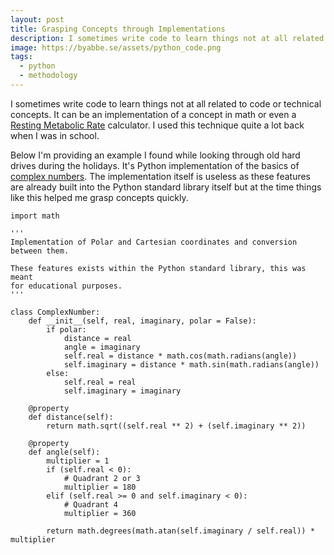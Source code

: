 ```yaml
---
layout: post
title: Grasping Concepts through Implementations
description: I sometimes write code to learn things not at all related to code or technical concepts. Here is an example from when I was still in school.
image: https://byabbe.se/assets/python_code.png
tags:
  - python
  - methodology
---
```


I sometimes write code to learn things not at all related to code or technical concepts. It can be an implementation of a concept in math or even a 
[Resting Metabolic Rate](https://en.wikipedia.org/wiki/Resting_metabolic_rate) calculator. I used this technique quite a lot back when I was in school.

Below I'm providing an example I found while looking through old hard drives during the holidays. It's Python implementation of the basics of [complex numbers](https://en.wikipedia.org/wiki/Complex_number). The implementation itself is useless as these features are already built into the Python standard library itself but at the time things like this helped me grasp concepts quickly.

<pre><code class="language-python">import math

'''
Implementation of Polar and Cartesian coordinates and conversion between them.

These features exists within the Python standard library, this was meant 
for educational purposes.
'''

class ComplexNumber:
    def __init__(self, real, imaginary, polar = False):
        if polar:
            distance = real
            angle = imaginary
            self.real = distance * math.cos(math.radians(angle))
            self.imaginary = distance * math.sin(math.radians(angle))
        else:
            self.real = real
            self.imaginary = imaginary

    @property
    def distance(self):
        return math.sqrt((self.real ** 2) + (self.imaginary ** 2))
        
    @property
    def angle(self):
        multiplier = 1
        if (self.real < 0):
            # Quadrant 2 or 3
            multiplier = 180
        elif (self.real >= 0 and self.imaginary < 0):
            # Quadrant 4
            multiplier = 360
            
        return math.degrees(math.atan(self.imaginary / self.real)) * multiplier
</code></pre>
